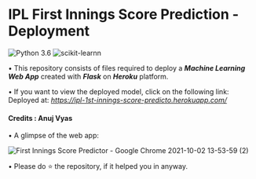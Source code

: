 # IPL First Innings Score Prediction - Deployment
![Python 3.6](https://img.shields.io/badge/Python-3.6-brightgreen.svg) ![scikit-learnn](https://img.shields.io/badge/Library-Scikit_Learn-orange.svg)



• This repository consists of files required to deploy a ___Machine Learning Web App___ created with ___Flask___ on ___Heroku___ platform.

• If you want to view the deployed model, click on the following link:<br />
Deployed at: _https://ipl-1st-innings-score-predicto.herokuapp.com/_
#### Credits : Anuj Vyas
• A glimpse of the web app:

 ![First Innings Score Predictor - Google Chrome 2021-10-02 13-53-59 (2)](https://user-images.githubusercontent.com/59694546/135709883-dd5a799a-0591-4bb7-80ef-cf22b1d643aa.gif)

• Please do ⭐ the repository, if it helped you in anyway.


 
